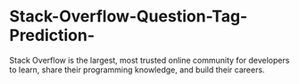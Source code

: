 # Stack-Overflow-Question-Tag-Prediction-
Stack Overflow is the largest, most trusted online community for developers to learn, share their programming knowledge, and build their careers. 
